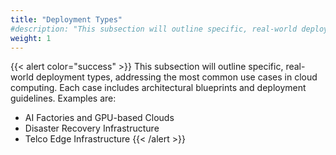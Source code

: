 ```yaml
---
title: "Deployment Types"
#description: "This subsection will outline specific, real-world deployment types, addressing the most common use cases in cloud computing. Each case includes architectural blueprints and deployment guidelines."
weight: 1
---
```


{{< alert color="success" >}}
This subsection will outline specific, real-world deployment types, addressing the most common use cases in cloud computing. Each case includes architectural blueprints and deployment guidelines. Examples are:

- AI Factories and GPU-based Clouds
- Disaster Recovery Infrastructure
- Telco Edge Infrastructure
{{< /alert >}}
